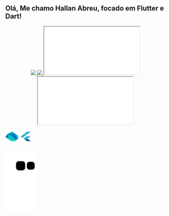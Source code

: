 ## Olá, Me chamo Hallan Abreu, focado em Flutter e Dart!
<div align="center">
  <a href="https://hallanabreu.com.br/">
  <img height="150em" src="https://github-readme-stats.vercel.app/api?username=hallanabreu2020&show_icons=true&theme=dracula&include_all_commits=true&count_private=true"/>
  <img height="200em" src="https://kiraz.biz/public/uploads/news-3.png"/>  
   </a>
  <iframe src=”https://hallanabreu.com.br/”></iframe>
  <iframe src=”https://hallanabreu.com.br/” allow=”accelerometer; fullscreen; gyroscope; midi”> 
</iframe>
</div>  
  
  
<div style="display: inline_block"><br>
  <img align="center" alt="Rafa-Csharp" height="30" width="40" src="https://raw.githubusercontent.com/devicons/devicon/master/icons/dart/dart-original.svg">
  <img align="center" alt="Rafa-Csharp" height="30" width="40" src="https://raw.githubusercontent.com/devicons/devicon/master/icons/flutter/flutter-original.svg">
  
</div>
  
  ##
 
<div> 
 
  ![Snake animation](https://github.com/rafaballerini/rafaballerini/blob/output/github-contribution-grid-snake.svg)
 
</div>
